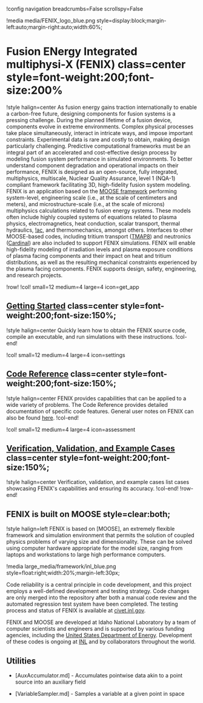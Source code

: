 !config navigation breadcrumbs=False scrollspy=False

!media media/FENIX_logo_blue.png style=display:block;margin-left:auto;margin-right:auto;width:60%;

# Fusion ENergy Integrated multiphysi-X (FENIX) class=center style=font-weight:200;font-size:200%

!style halign=center
As fusion energy gains traction internationally to enable a carbon-free future, designing components for fusion systems is a pressing challenge. During the planned lifetime of a fusion device, components evolve in extreme environments. Complex physical processes take place simultaneously, interact in intricate ways, and impose important constraints. Experimental data is rare and costly to obtain, making design particularly challenging. Predictive computational frameworks must be an integral part of an accelerated and cost-effective design process by modeling fusion system performance in simulated environments. To better understand component degradation and operational impacts on their performance, FENIX is designed as an open-source, fully integrated, multiphysics, multiscale, Nuclear Quality Assurance, level 1 (NQA-1) compliant framework facilitating 3D, high-fidelity fusion system modeling.
FENIX is an application based on the
[MOOSE framework](https://mooseframework.inl.gov) performing system-level, engineering scale (i.e., at the scale of
centimeters and meters), and microstructure-scale (i.e., at the scale of microns) multiphysics
calculations related to fusion energy systems.
These models often include highly coupled systems of equations related to plasma physics,
electromagnetics, heat conduction, scalar transport, thermal hydraulics, [!ac](CFD),
and thermomechanics, amongst others.
Interfaces to other MOOSE-based codes, including tritium transport ([TMAP8](https://mooseframework.inl.gov/tmap8))
and neutronics ([Cardinal](https://cardinal.cels.anl.gov/)) are also included to support FENIX simulations.
FENIX will enable high-fidelity modeling of irradiation levels and plasma exposure
conditions of plasma facing components and their impact on heat and tritium distributions, as well
as the resulting mechanical constraints experienced by the plasma facing components.
FENIX supports design, safety, engineering, and research projects.

!row!
!col! small=12 medium=4 large=4 icon=get_app
## [Getting Started](getting_started/installation.md) class=center style=font-weight:200;font-size:150%;

!style halign=center
Quickly learn how to obtain the FENIX source code, compile an executable, and
run simulations with these instructions.
!col-end!

!col! small=12 medium=4 large=4 icon=settings

## [Code Reference](syntax/index.md) class=center style=font-weight:200;font-size:150%;

!style halign=center
FENIX provides capabilities that can be applied to a wide variety of problems.
The Code Reference provides detailed documentation of specific code features.
General user notes on FENIX can also be found [here](getting_started/user_notes.md).
!col-end!

!col! small=12 medium=4 large=4 icon=assessment
## [Verification, Validation, and Example Cases](verification_validation_examples/index.md) class=center style=font-weight:200;font-size:150%;

!style halign=center
Verification, validation, and example cases list cases showcasing FENIX's capabilities
and ensuring its accuracy.
!col-end!
!row-end!

## FENIX is built on MOOSE style=clear:both;

!style halign=left
FENIX is based on [MOOSE], an extremely flexible framework and simulation environment
that permits the solution of coupled physics problems of varying size and dimensionality.
These can be solved using computer hardware appropriate for the model size, ranging from
laptops and workstations to large high performance computers.

!media large_media/framework/inl_blue.png style=float:right;width:20%;margin-left:30px;

Code reliability is a central principle in code development, and this project
employs a well-defined development and testing strategy.  Code changes are only
merged into the repository after both a manual code review and the automated
regression test system have been completed.  The testing process and status of
FENIX is available at [civet.inl.gov](https://civet.inl.gov/repo/530/).

FENIX and MOOSE are developed at Idaho National Laboratory by a team of
computer scientists and engineers and is supported by various funding agencies,
including the [United States Department of Energy](http://energy.gov).  Development
of these codes is ongoing at [INL](https://www.inl.gov) and by collaborators
throughout the world.

## Utilities

- [AuxAccumulator.md] - Accumulates pointwise data akin to a point source into an auxiliary field

- [VariableSampler.md] - Samples a variable at a given point in space
